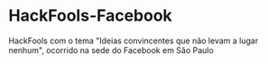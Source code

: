# HackFools-Facebook
HackFools com o tema "Ideias convincentes que não levam a lugar nenhum", ocorrido na sede do Facebook em São Paulo
